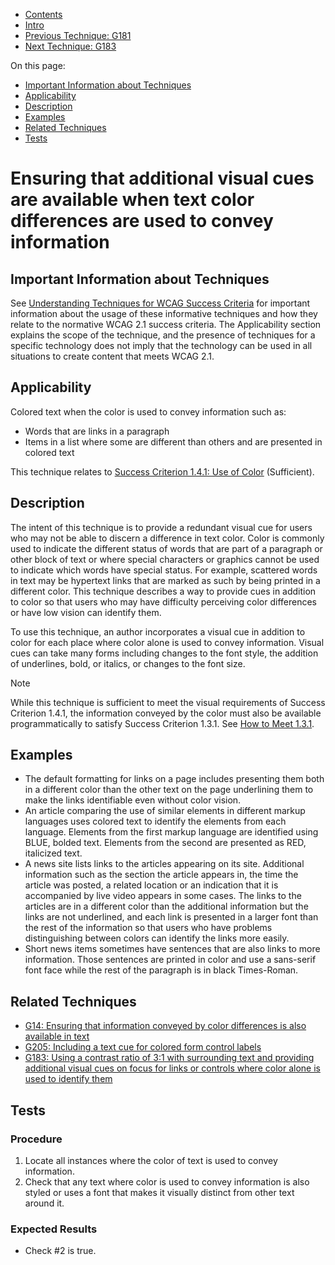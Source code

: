 -   [Contents](https://www.w3.org/WAI/WCAG21/Techniques/#techniques "Table of Contents")
-   [Intro](https://www.w3.org/WAI/WCAG21/Techniques/#introduction "Introduction to Techniques")
-   [Previous Technique: G181](G181)
-   [Next Technique: G183](G183)

On this page:

-   [Important Information about Techniques](#important-information)
-   [Applicability](#applicability)
-   [Description](#description)
-   [Examples](#examples)
-   [Related Techniques](#related)
-   [Tests](#tests)

Ensuring that additional visual cues are available when text color differences are used to convey information
=============================================================================================================

Important Information about Techniques
--------------------------------------

See [Understanding Techniques for WCAG Success Criteria](https://www.w3.org/WAI/WCAG21/Understanding/understanding-techniques) for important information about the usage of these informative techniques and how they relate to the normative WCAG 2.1 success criteria. The Applicability section explains the scope of the technique, and the presence of techniques for a specific technology does not imply that the technology can be used in all situations to create content that meets WCAG 2.1.

Applicability
-------------

Colored text when the color is used to convey information such as:

-   Words that are links in a paragraph
-   Items in a list where some are different than others and are presented in colored text

This technique relates to [Success Criterion 1.4.1: Use of Color](https://www.w3.org/WAI/WCAG21/Understanding/use-of-color) (Sufficient).

Description
-----------

The intent of this technique is to provide a redundant visual cue for users who may not be able to discern a difference in text color. Color is commonly used to indicate the different status of words that are part of a paragraph or other block of text or where special characters or graphics cannot be used to indicate which words have special status. For example, scattered words in text may be hypertext links that are marked as such by being printed in a different color. This technique describes a way to provide cues in addition to color so that users who may have difficulty perceiving color differences or have low vision can identify them.

To use this technique, an author incorporates a visual cue in addition to color for each place where color alone is used to convey information. Visual cues can take many forms including changes to the font style, the addition of underlines, bold, or italics, or changes to the font size.

Note

While this technique is sufficient to meet the visual requirements of Success Criterion 1.4.1, the information conveyed by the color must also be available programmatically to satisfy Success Criterion 1.3.1. See [How to Meet 1.3.1](https://www.w3.org/WAI/WCAG21/Understanding/info-and-relationships).

Examples
--------

-   The default formatting for links on a page includes presenting them both in a different color than the other text on the page underlining them to make the links identifiable even without color vision.
-   An article comparing the use of similar elements in different markup languages uses colored text to identify the elements from each language. Elements from the first markup language are identified using BLUE, bolded text. Elements from the second are presented as RED, italicized text.
-   A news site lists links to the articles appearing on its site. Additional information such as the section the article appears in, the time the article was posted, a related location or an indication that it is accompanied by live video appears in some cases. The links to the articles are in a different color than the additional information but the links are not underlined, and each link is presented in a larger font than the rest of the information so that users who have problems distinguishing between colors can identify the links more easily.
-   Short news items sometimes have sentences that are also links to more information. Those sentences are printed in color and use a sans-serif font face while the rest of the paragraph is in black Times-Roman.

Related Techniques
------------------

-   [G14: Ensuring that information conveyed by color differences is also available in text](https://www.w3.org/WAI/WCAG21/Techniques/general/G14)
-   [G205: Including a text cue for colored form control labels](https://www.w3.org/WAI/WCAG21/Techniques/general/G205)
-   [G183: Using a contrast ratio of 3:1 with surrounding text and providing additional visual cues on focus for links or controls where color alone is used to identify them](https://www.w3.org/WAI/WCAG21/Techniques/general/G183)

Tests
-----

### Procedure

1.  Locate all instances where the color of text is used to convey information.
2.  Check that any text where color is used to convey information is also styled or uses a font that makes it visually distinct from other text around it.

### Expected Results

-   Check \#2 is true.
